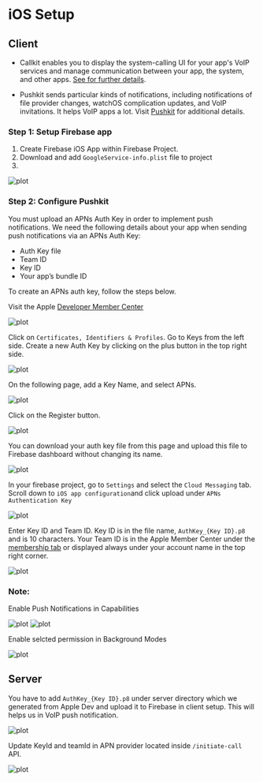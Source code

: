 
# iOS Setup

## Client 

- Callkit enables you to display the system-calling UI for your app's VoIP services and manage communication between your app, the system, and other apps. [See for further details](https://developer.apple.com/documentation/callkit).

- Pushkit sends particular kinds of notifications, including notifications of file provider changes, watchOS complication updates, and VoIP invitations. It helps VoIP apps a lot. Visit [Pushkit](https://developer.apple.com/documentation/pushkit) for additional details.


### Step 1: Setup Firebase app
 1. Create Firebase iOS App within Firebase Project.
 2. Download and add `GoogleService-info.plist` file to project
 3. 
![plot](./public/image-2.png)
 
 
### Step 2:  Configure Pushkit

You must upload an APNs Auth Key in order to implement push notifications. We need the following details about your app when sending push notifications via an APNs Auth Key:
-  Auth Key file
-   Team ID
-   Key ID
-   Your app’s bundle ID

To create an APNs auth key, follow the steps below.

Visit the Apple  [Developer Member Center](https://developer.apple.com/account/)

![plot](./public/image-4.png)


Click on `Certificates, Identifiers & Profiles`. Go to Keys from the left side. Create a new Auth Key by clicking on the plus button in the top right side.

![plot](./public/image-5.png)

On the following page, add a Key Name, and select APNs.

![plot](./public/image-6.png)

Click on the Register button.

![plot](./public/image-7.png)

You can download your auth key file from this page and upload this file to Firebase dashboard without changing its name.

![plot](./public/image-8.png)

In your firebase project, go to `Settings` and select the `Cloud Messaging` tab. Scroll down to `iOS app configuration`and click upload under `APNs Authentication Key`

![plot](./public/FIR_1.png)


Enter Key ID and Team ID. Key ID is in the file name, `AuthKey_{Key ID}.p8` and is 10 characters. Your Team ID is in the Apple Member Center under the [membership tab](https://developer.apple.com/account/#/membership) or displayed always under your account name in the top right corner.

![plot](./public/FIR_2.png)

### Note:

Enable Push Notifications in Capabilities

![plot](./public/image-9.png)
![plot](./public/image-10.png)

Enable selcted permission in Background Modes

![plot](./public/permission.webp)


## Server

You have to add `AuthKey_{Key ID}.p8` under server directory which we generated from Apple Dev and upload it to Firebase in client setup.
This will helps us in VoIP push notification.

![plot](./public/image-11.png)

Update KeyId and teamId in APN provider located inside `/initiate-call` API.

![plot](./public/code.png)
